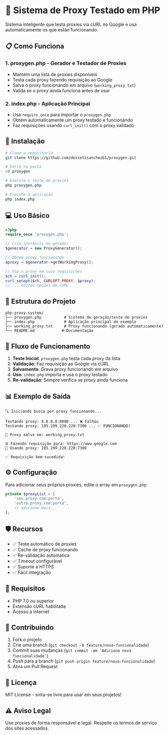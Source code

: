 # 🔄 Sistema de Proxy Testado em PHP

Sistema inteligente que testa proxies via cURL no Google e usa automaticamente os que estão funcionando.

## 📋 Como Funciona

### 1. **proxygen.php** - Gerador e Testador de Proxies
- Mantém uma lista de proxies disponíveis
- Testa cada proxy fazendo requisição ao Google
- Salva o proxy funcionando em arquivo (`working_proxy.txt`)
- Valida se o proxy ainda funciona antes de usar

### 2. **index.php** - Aplicação Principal
- Usa `require_once` para importar o `proxygen.php`
- Obtém automaticamente um proxy testado e funcionando
- Faz requisições usando `curl_init()` com o proxy validado

## 🚀 Instalação

```bash
# Clone o repositório
git clone https://github.com/dessetisanchezb1/proxygen.git

# Entre na pasta
cd proxygen

# Execute o teste de proxies
php proxygen.php

# Execute a aplicação
php index.php
```

## 💻 Uso Básico

```php
<?php
require_once 'proxygen.php';

// Cria instância do gerador
$generator = new ProxyGenerator();

// Obtém proxy funcionando
$proxy = $generator->getWorkingProxy();

// Usa o proxy em suas requisições
$ch = curl_init();
curl_setopt($ch, CURLOPT_PROXY, $proxy);
// ... outras opções do cURL
```

## 📁 Estrutura do Projeto

```
php-proxy-system/
├── proxygen.php          # Sistema de geração/teste de proxies
├── index.php             # Aplicação principal de exemplo
├── working_proxy.txt     # Proxy funcionando (gerado automaticamente)
└── README.md            # Documentação
```

## 🔧 Fluxo de Funcionamento

1. **Teste Inicial**: `proxygen.php` testa cada proxy da lista
2. **Validação**: Faz requisição ao Google via cURL
3. **Salvamento**: Grava proxy funcionando em arquivo
4. **Uso**: `index.php` importa e usa o proxy testado
5. **Re-validação**: Sempre verifica se proxy ainda funciona

## 📊 Exemplo de Saída

```
🔍 Iniciando busca por proxy funcionando...

Testando proxy: 8.8.8.8:8080 ... ❌ Falhou
Testando proxy: 185.199.228.220:7300 ... ✅ FUNCIONANDO!

💾 Proxy salvo em: working_proxy.txt

🌐 Fazendo requisição para: https://www.google.com
🔄 Usando proxy: 185.199.228.220:7300

✅ Requisição bem-sucedida!
```

## ⚙️ Configuração

Para adicionar seus próprios proxies, edite o array em `proxygen.php`:

```php
private $proxyList = [
    'seu.proxy.com:porta',
    'outro.proxy.com:porta',
    // adicione mais...
];
```

## 🛡️ Recursos

- ✅ Teste automático de proxies
- ✅ Cache de proxy funcionando
- ✅ Re-validação automática
- ✅ Timeout configurável
- ✅ Suporte a HTTPS
- ✅ Fácil integração

## 📝 Requisitos

- PHP 7.0 ou superior
- Extensão cURL habilitada
- Acesso à internet

## 🤝 Contribuindo

1. Fork o projeto
2. Crie uma branch (`git checkout -b feature/nova-funcionalidade`)
3. Commit suas mudanças (`git commit -am 'Adiciona nova funcionalidade'`)
4. Push para a branch (`git push origin feature/nova-funcionalidade`)
5. Abra um Pull Request

## 📄 Licença

MIT License - sinta-se livre para usar em seus projetos!

## ⚠️ Aviso Legal

Use proxies de forma responsável e legal. Respeite os termos de serviço dos sites acessados.
